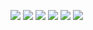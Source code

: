 ![](https://pbs.twimg.com/media/Fw9mey9WYAA8dKe?format=png&name=large)
![](https://pbs.twimg.com/media/Fw9miLbWIAAFlfj?format=jpg&name=large)
![](https://pbs.twimg.com/media/Fw9mlVnWwAIV3E0?format=png&name=large)
![](https://pbs.twimg.com/media/Fw9mp8LXgAAo-Ru?format=jpg&name=large)
![](https://pbs.twimg.com/media/Fw9mvUGXoAE9CgZ?format=png&name=medium)
![](https://pbs.twimg.com/media/Fw9myQZXgAIqxBU?format=jpg&name=medium)
